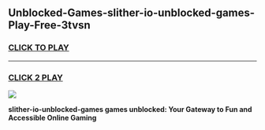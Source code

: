 
## Unblocked-Games-slither-io-unblocked-games-Play-Free-3tvsn
<h3>
<a href="https://premium76.site?title=slither-io-unblocked-games&ref=18A1">CLICK TO PLAY</a></h3>
<hr>

<h3>
<a href="https://premium76.site?title=slither-io-unblocked-games&ref=18A1">CLICK 2 PLAY</a>
  
</h3>

<a href="https://premium76.site?title=slither-io-unblocked-games&ref=18A1"><img src="https://clearcache.store/games.png"></a>


**slither-io-unblocked-games games unblocked: Your Gateway to Fun and Accessible Online Gaming**
